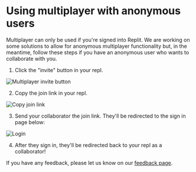 # Using multiplayer with anonymous users

Multiplayer can only be used if you're signed into Replit. We are working on some solutions to allow for anonymous multiplayer functionality but, in the meantime, follow these steps if you have an anonymous user who wants to collaborate with you. 

1. Click the "invite" button in your repl.

![Multiplayer invite button](/images/repls/multiplayer-invite-button.png)

2. Copy the join link in your repl. 

![Copy join link](/images/repls/multiplayer-invite-link.png)

3. Send your collaborator the join link. They'll be redirected to the sign in page below:

![Login](/images/repls/login.png)

4. After they sign in, they'll be redirected back to your repl as a collaborator!

If you have any feedback, please let us know on our [feedback page](https://replit.canny.io/general-feedback).
